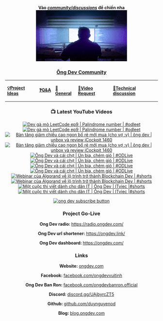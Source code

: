 <div align="center">
      <b
        >Vào
        <a href="https://github.com/OngDev/community/discussions"
          ><i>community/discussions</i></a
        >
        để chiến nha</b
      >
<br/>

<a href="https://github.com/OngDev/community/discussions">
<img
    src="https://raw.githubusercontent.com/OngDev/.github/main/profile/final.gif"
  /></a>

### [Ông Dev Community](https://github.com/OngDev/community/discussions)

  <b>
    <table>
      <tr>
        <td>
          <a
            href="https://github.com/OngDev/community/discussions/categories/project-ideas"
            ><p>💡Project Ideas</p></a
          >
        </td>
        <td>
          <a
            href="https://github.com/OngDev/community/discussions/categories/q-a"
            ><p>❓Q&A</p></a
          >
        </td>
        <td>
          <a
            href="https://github.com/OngDev/community/discussions/categories/general"
            ><p>💬General</p></a
          >
        </td>
        <td>
          <a
            href="https://github.com/OngDev/community/discussions/categories/video-request"
            ><p>🎥Video Request</p></a
          >
        </td>
        <td>
          <a
            href="https://github.com/OngDev/community/discussions/categories/technical-discussion"
            ><p>🧠Technical discussion</p></a
          >
        </td>
      </tr>
    </table>
  </b>

### 📺 Latest YouTube Videos

<!-- BEGIN YOUTUBE-CARDS -->
[![Dev gà mò LeetCode ep9 | Palindrome number | #odleet](https://ytcards.demolab.com/?id=KNpFiCjvqew&title=Dev+g%C3%A0+m%C3%B2+LeetCode+ep9+%7C+Palindrome+number+%7C+%23odleet&lang=en&timestamp=1684931791&background_color=%230d1117&title_color=%23ffffff&stats_color=%23dedede&max_title_lines=1&width=250&border_radius=5&duration=622 "Dev gà mò LeetCode ep9 | Palindrome number | #odleet")](https://www.youtube.com/watch?v=KNpFiCjvqew#gh-dark-mode-only)[![Dev gà mò LeetCode ep9 | Palindrome number | #odleet](https://ytcards.demolab.com/?id=KNpFiCjvqew&title=Dev+g%C3%A0+m%C3%B2+LeetCode+ep9+%7C+Palindrome+number+%7C+%23odleet&lang=en&timestamp=1684931791&background_color=%23ffffff&title_color=%2324292f&stats_color=%2357606a&max_title_lines=1&width=250&border_radius=5&duration=622 "Dev gà mò LeetCode ep9 | Palindrome number | #odleet")](https://www.youtube.com/watch?v=KNpFiCjvqew#gh-light-mode-only)
[![Bàn tăng giảm chiều cao ngon bổ rẻ mới mua (cho vợ :v) | ông dev | unbox và review iCockpit 1460](https://ytcards.demolab.com/?id=MOnfauz-6Do&title=B%C3%A0n+t%C4%83ng+gi%E1%BA%A3m+chi%E1%BB%81u+cao+ngon+b%E1%BB%95+r%E1%BA%BB+m%E1%BB%9Bi+mua+%28cho+v%E1%BB%A3+%3Av%29+%7C+%C3%B4ng+dev+%7C+unbox+v%C3%A0+review+iCockpit+1460&lang=en&timestamp=1684071604&background_color=%230d1117&title_color=%23ffffff&stats_color=%23dedede&max_title_lines=1&width=250&border_radius=5&duration=1100 "Bàn tăng giảm chiều cao ngon bổ rẻ mới mua (cho vợ :v) | ông dev | unbox và review iCockpit 1460")](https://www.youtube.com/watch?v=MOnfauz-6Do#gh-dark-mode-only)[![Bàn tăng giảm chiều cao ngon bổ rẻ mới mua (cho vợ :v) | ông dev | unbox và review iCockpit 1460](https://ytcards.demolab.com/?id=MOnfauz-6Do&title=B%C3%A0n+t%C4%83ng+gi%E1%BA%A3m+chi%E1%BB%81u+cao+ngon+b%E1%BB%95+r%E1%BA%BB+m%E1%BB%9Bi+mua+%28cho+v%E1%BB%A3+%3Av%29+%7C+%C3%B4ng+dev+%7C+unbox+v%C3%A0+review+iCockpit+1460&lang=en&timestamp=1684071604&background_color=%23ffffff&title_color=%2324292f&stats_color=%2357606a&max_title_lines=1&width=250&border_radius=5&duration=1100 "Bàn tăng giảm chiều cao ngon bổ rẻ mới mua (cho vợ :v) | ông dev | unbox và review iCockpit 1460")](https://www.youtube.com/watch?v=MOnfauz-6Do#gh-light-mode-only)
[![Ông Dev và cái chợ | Ún bia, chém gió | #ODLive](https://ytcards.demolab.com/?id=k0x6cN7lbnY&title=%C3%94ng+Dev+v%C3%A0+c%C3%A1i+ch%E1%BB%A3+%7C+%C3%9An+bia%2C+ch%C3%A9m+gi%C3%B3+%7C+%23ODLive&lang=en&timestamp=1684038764&background_color=%230d1117&title_color=%23ffffff&stats_color=%23dedede&max_title_lines=1&width=250&border_radius=5&duration=6844 "Ông Dev và cái chợ | Ún bia, chém gió | #ODLive")](https://www.youtube.com/watch?v=k0x6cN7lbnY#gh-dark-mode-only)[![Ông Dev và cái chợ | Ún bia, chém gió | #ODLive](https://ytcards.demolab.com/?id=k0x6cN7lbnY&title=%C3%94ng+Dev+v%C3%A0+c%C3%A1i+ch%E1%BB%A3+%7C+%C3%9An+bia%2C+ch%C3%A9m+gi%C3%B3+%7C+%23ODLive&lang=en&timestamp=1684038764&background_color=%23ffffff&title_color=%2324292f&stats_color=%2357606a&max_title_lines=1&width=250&border_radius=5&duration=6844 "Ông Dev và cái chợ | Ún bia, chém gió | #ODLive")](https://www.youtube.com/watch?v=k0x6cN7lbnY#gh-light-mode-only)
[![Ông Dev và cái chợ | Ún bia, chém gió | #ODLive](https://ytcards.demolab.com/?id=9_R99eR85mc&title=%C3%94ng+Dev+v%C3%A0+c%C3%A1i+ch%E1%BB%A3+%7C+%C3%9An+bia%2C+ch%C3%A9m+gi%C3%B3+%7C+%23ODLive&lang=en&timestamp=1683389862&background_color=%230d1117&title_color=%23ffffff&stats_color=%23dedede&max_title_lines=1&width=250&border_radius=5&duration=7047 "Ông Dev và cái chợ | Ún bia, chém gió | #ODLive")](https://www.youtube.com/watch?v=9_R99eR85mc#gh-dark-mode-only)[![Ông Dev và cái chợ | Ún bia, chém gió | #ODLive](https://ytcards.demolab.com/?id=9_R99eR85mc&title=%C3%94ng+Dev+v%C3%A0+c%C3%A1i+ch%E1%BB%A3+%7C+%C3%9An+bia%2C+ch%C3%A9m+gi%C3%B3+%7C+%23ODLive&lang=en&timestamp=1683389862&background_color=%23ffffff&title_color=%2324292f&stats_color=%2357606a&max_title_lines=1&width=250&border_radius=5&duration=7047 "Ông Dev và cái chợ | Ún bia, chém gió | #ODLive")](https://www.youtube.com/watch?v=9_R99eR85mc#gh-light-mode-only)
[![Webinar của Algorand về lộ trình trở thành Blockchain Dev | #shorts](https://ytcards.demolab.com/?id=nCBPd2nd_EU&title=Webinar+c%E1%BB%A7a+Algorand+v%E1%BB%81+l%E1%BB%99+tr%C3%ACnh+tr%E1%BB%9F+th%C3%A0nh+Blockchain+Dev+%7C+%23shorts&lang=en&timestamp=1683207030&background_color=%230d1117&title_color=%23ffffff&stats_color=%23dedede&max_title_lines=1&width=250&border_radius=5&duration=59 "Webinar của Algorand về lộ trình trở thành Blockchain Dev | #shorts")](https://www.youtube.com/watch?v=nCBPd2nd_EU#gh-dark-mode-only)[![Webinar của Algorand về lộ trình trở thành Blockchain Dev | #shorts](https://ytcards.demolab.com/?id=nCBPd2nd_EU&title=Webinar+c%E1%BB%A7a+Algorand+v%E1%BB%81+l%E1%BB%99+tr%C3%ACnh+tr%E1%BB%9F+th%C3%A0nh+Blockchain+Dev+%7C+%23shorts&lang=en&timestamp=1683207030&background_color=%23ffffff&title_color=%2324292f&stats_color=%2357606a&max_title_lines=1&width=250&border_radius=5&duration=59 "Webinar của Algorand về lộ trình trở thành Blockchain Dev | #shorts")](https://www.youtube.com/watch?v=nCBPd2nd_EU#gh-light-mode-only)
[![Một cuộc thi viết dành cho dân IT | Ông Dev | ITviec |#shorts](https://ytcards.demolab.com/?id=kWPgRppVM20&title=M%E1%BB%99t+cu%E1%BB%99c+thi+vi%E1%BA%BFt+d%C3%A0nh+cho+d%C3%A2n+IT+%7C+%C3%94ng+Dev+%7C+ITviec+%7C%23shorts&lang=en&timestamp=1682686837&background_color=%230d1117&title_color=%23ffffff&stats_color=%23dedede&max_title_lines=1&width=250&border_radius=5&duration=59 "Một cuộc thi viết dành cho dân IT | Ông Dev | ITviec |#shorts")](https://www.youtube.com/watch?v=kWPgRppVM20#gh-dark-mode-only)[![Một cuộc thi viết dành cho dân IT | Ông Dev | ITviec |#shorts](https://ytcards.demolab.com/?id=kWPgRppVM20&title=M%E1%BB%99t+cu%E1%BB%99c+thi+vi%E1%BA%BFt+d%C3%A0nh+cho+d%C3%A2n+IT+%7C+%C3%94ng+Dev+%7C+ITviec+%7C%23shorts&lang=en&timestamp=1682686837&background_color=%23ffffff&title_color=%2324292f&stats_color=%2357606a&max_title_lines=1&width=250&border_radius=5&duration=59 "Một cuộc thi viết dành cho dân IT | Ông Dev | ITviec |#shorts")](https://www.youtube.com/watch?v=kWPgRppVM20#gh-light-mode-only)
<!-- END YOUTUBE-CARDS -->

[![ong dev subscribe button](https://raw.githubusercontent.com/thuanOwa/img/master/youtube.gif)](https://www.youtube.com/@ongdev?sub_confirmation=1)

### Project Go-Live

<strong>Ong Dev radio: </strong><a href="radio.ongdev.com/">https://radio.ongdev.com/</a>

<strong>Ong Dev url shortener: </strong><a href="ongdev.link/">https://ongdev.link/</a>

<strong>Ong Dev dashboard: </strong><a href="ongdev.com/">https://ongdev.com/</a>

### Links

<strong>Website: </strong><a href="https://ongdev.com">ongdev.com</a>

<strong>Facebook: </strong><a href="https://www.facebook.com/ongdevvuitinh">facebook.com/ongdevvuitinh</a>

<strong>Ong Dev Ban Ron: </strong><a href="https://www.facebook.com/ongdevbanron.official">facebook.com/ongdevbanron.official</a>

<strong>Discord: </strong><a href="https://discord.gg/UAjbyrcZT5">discord.gg/UAjbyrcZT5</a>

<strong>Github: </strong><a href="https://github.com/duynguyenod">github.com/duynguyenod</a>

<strong>Blog: </strong><a href="https://blog.ongdev.com">blog.ongdev.com</a>

</div>


